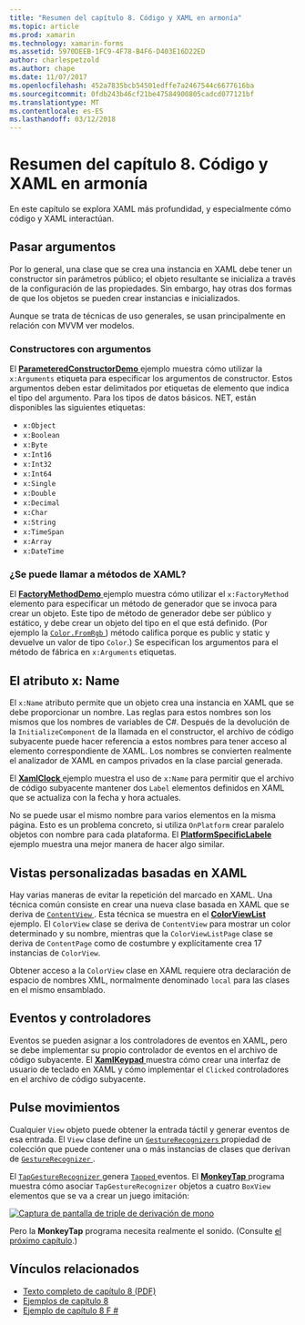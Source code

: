 ```yaml
---
title: "Resumen del capítulo 8. Código y XAML en armonía"
ms.topic: article
ms.prod: xamarin
ms.technology: xamarin-forms
ms.assetid: 5970DEEB-1FC9-4F78-B4F6-D403E16D22ED
author: charlespetzold
ms.author: chape
ms.date: 11/07/2017
ms.openlocfilehash: 452a7835bcb54501edffe7a2467544c6677616ba
ms.sourcegitcommit: 0fdb243b46cf21be47584900805cadcd077121bf
ms.translationtype: MT
ms.contentlocale: es-ES
ms.lasthandoff: 03/12/2018
---
```

# <a name="summary-of-chapter-8-code-and-xaml-in-harmony"></a>Resumen del capítulo 8. Código y XAML en armonía

En este capítulo se explora XAML más profundidad, y especialmente cómo código y XAML interactúan.

## <a name="passing-arguments"></a>Pasar argumentos

Por lo general, una clase que se crea una instancia en XAML debe tener un constructor sin parámetros público; el objeto resultante se inicializa a través de la configuración de las propiedades. Sin embargo, hay otras dos formas de que los objetos se pueden crear instancias e inicializados.

Aunque se trata de técnicas de uso generales, se usan principalmente en relación con MVVM ver modelos.

### <a name="constructors-with-arguments"></a>Constructores con argumentos

El [ **ParameteredConstructorDemo** ](https://github.com/xamarin/xamarin-forms-book-samples/tree/master/Chapter08/ParameteredConstructorDemo) ejemplo muestra cómo utilizar la `x:Arguments` etiqueta para especificar los argumentos de constructor. Estos argumentos deben estar delimitados por etiquetas de elemento que indica el tipo del argumento. Para los tipos de datos básicos. NET, están disponibles las siguientes etiquetas:

- `x:Object`
- `x:Boolean`
- `x:Byte`
- `x:Int16`
- `x:Int32`
- `x:Int64`
- `x:Single`
- `x:Double`
- `x:Decimal`
- `x:Char`
- `x:String`
- `x:TimeSpan`
- `x:Array`
- `x:DateTime`

### <a name="can-i-call-methods-from-xaml"></a>¿Se puede llamar a métodos de XAML?

El [ **FactoryMethodDemo** ](https://github.com/xamarin/xamarin-forms-book-samples/tree/master/Chapter08/FactoryMethodDemo) ejemplo muestra cómo utilizar el `x:FactoryMethod` elemento para especificar un método de generador que se invoca para crear un objeto. Este tipo de método de generador debe ser público y estático, y debe crear un objeto del tipo en el que está definido. (Por ejemplo la [ `Color.FromRgb` ](https://developer.xamarin.com/api/member/Xamarin.Forms.Color.FromRgb/p/System.Double/System.Double/System.Double/)) método califica porque es public y static y devuelve un valor de tipo `Color`.) Se especifican los argumentos para el método de fábrica en `x:Arguments` etiquetas.

## <a name="the-xname-attribute"></a>El atributo x: Name

El `x:Name` atributo permite que un objeto crea una instancia en XAML que se debe proporcionar un nombre. Las reglas para estos nombres son los mismos que los nombres de variables de C#. Después de la devolución de la `InitializeComponent` de la llamada en el constructor, el archivo de código subyacente puede hacer referencia a estos nombres para tener acceso al elemento correspondiente de XAML. Los nombres se convierten realmente el analizador de XAML en campos privados en la clase parcial generada.

El [ **XamlClock** ](https://github.com/xamarin/xamarin-forms-book-samples/tree/master/Chapter08/XamlClock) ejemplo muestra el uso de `x:Name` para permitir que el archivo de código subyacente mantener dos `Label` elementos definidos en XAML que se actualiza con la fecha y hora actuales.

No se puede usar el mismo nombre para varios elementos en la misma página. Esto es un problema concreto, si utiliza `OnPlatform` crear paralelo objetos con nombre para cada plataforma. El [ **PlatformSpecificLabele** ](https://github.com/xamarin/xamarin-forms-book-samples/tree/master/Chapter08/PlatformSpecificLabels) ejemplo muestra una mejor manera de hacer algo similar.

## <a name="custom-xaml-based-views"></a>Vistas personalizadas basadas en XAML

Hay varias maneras de evitar la repetición del marcado en XAML. Una técnica común consiste en crear una nueva clase basada en XAML que se deriva de [ `ContentView` ](https://developer.xamarin.com/api/type/Xamarin.Forms.ContentView/). Esta técnica se muestra en el [ **ColorViewList** ](https://github.com/xamarin/xamarin-forms-book-samples/tree/master/Chapter08/ColorViewList) ejemplo. El `ColorView` clase se deriva de `ContentView` para mostrar un color determinado y su nombre, mientras que la `ColorViewListPage` clase se deriva de `ContentPage` como de costumbre y explícitamente crea 17 instancias de `ColorView`.

Obtener acceso a la `ColorView` clase en XAML requiere otra declaración de espacio de nombres XML, normalmente denominado `local` para las clases en el mismo ensamblado.

## <a name="events-and-handlers"></a>Eventos y controladores

Eventos se pueden asignar a los controladores de eventos en XAML, pero se debe implementar su propio controlador de eventos en el archivo de código subyacente. El [ **XamlKeypad** ](https://github.com/xamarin/xamarin-forms-book-samples/tree/master/Chapter08/XamlKeypad) muestra cómo crear una interfaz de usuario de teclado en XAML y cómo implementar el `Clicked` controladores en el archivo de código subyacente.

## <a name="tap-gestures"></a>Pulse movimientos

Cualquier `View` objeto puede obtener la entrada táctil y generar eventos de esa entrada. El `View` clase define un [ `GestureRecognizers` ](https://developer.xamarin.com/api/property/Xamarin.Forms.View.GestureRecognizers/) propiedad de colección que puede contener una o más instancias de clases que derivan de [ `GestureRecognizer` ](https://developer.xamarin.com/api/type/Xamarin.Forms.GestureRecognizer/).

El [ `TapGestureRecognizer` ](https://developer.xamarin.com/api/type/Xamarin.Forms.TapGestureRecognizer/) genera [ `Tapped` ](https://developer.xamarin.com/api/event/Xamarin.Forms.TapGestureRecognizer.Tapped/) eventos. El [ **MonkeyTap** ](https://github.com/xamarin/xamarin-forms-book-samples/tree/master/Chapter08/MonkeyTap) programa muestra cómo asociar `TapGestureRecognizer` objetos a cuatro `BoxView` elementos que se va a crear un juego imitación:

[![Captura de pantalla de triple de derivación de mono](images/ch08fg07-small.png "imitación juego")](images/ch08fg07-large.png#lightbox "imitación juego")

Pero la **MonkeyTap** programa necesita realmente el sonido. (Consulte [el próximo capítulo](chapter09.md).)



## <a name="related-links"></a>Vínculos relacionados

- [Texto completo de capítulo 8 (PDF)](https://download.xamarin.com/developer/xamarin-forms-book/XamarinFormsBook-Ch08-Apr2016.pdf)
- [Ejemplos de capítulo 8](https://github.com/xamarin/xamarin-forms-book-samples/tree/master/Chapter08)
- [Ejemplo de capítulo 8 F #](https://github.com/xamarin/xamarin-forms-book-samples/tree/master/Chapter08/FS/XamlKeypad)
